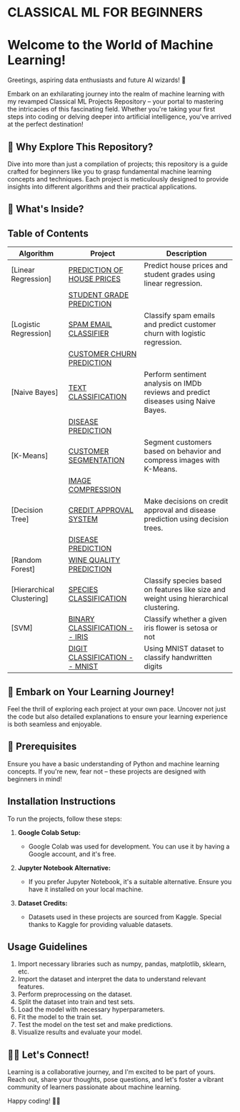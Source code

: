# CLASSICAL ML FOR BEGINNERS

# Welcome to the World of Machine Learning!

Greetings, aspiring data enthusiasts and future AI wizards! 🚀

Embark on an exhilarating journey into the realm of machine learning with my revamped Classical ML Projects Repository – your portal to mastering the intricacies of this fascinating field. Whether you're taking your first steps into coding or delving deeper into artificial intelligence, you've arrived at the perfect destination!

## 🌟 Why Explore This Repository?

Dive into more than just a compilation of projects; this repository is a guide crafted for beginners like you to grasp fundamental machine learning concepts and techniques. Each project is meticulously designed to provide insights into different algorithms and their practical applications.

## 🧠 What's Inside?

## Table of Contents

| Algorithm                    | Project                                 | Description                                                                                                 |
| -------------------------- | ------------------------------------------|------------------------------------------------------------------------------------------------------------ |
| [Linear Regression]         | [PREDICTION OF HOUSE PRICES](https://github.com/Shashwat-Akhilesh-Shukla/CLASSICAL-ML-PROJECTS/blob/main/LINEAR%20REGRESSION/House%20price%20prediction/house_price_LinReg.ipynb) | Predict house prices and student grades using linear regression.                                              |
|                    |   [STUDENT GRADE PREDICTION](https://github.com/Shashwat-Akhilesh-Shukla/CLASSICAL-ML-PROJECTS/blob/main/LINEAR%20REGRESSION/Student%20grade%20prediction/student_grade_pred_LinReg.ipynb) | 
| [Logistic Regression]  | [SPAM EMAIL CLASSIFIER](https://github.com/Shashwat-Akhilesh-Shukla/CLASSICAL-ML-PROJECTS/blob/main/LOGISTIC%20REGRESSION/Spam%20Email%20Classifier/spam_email_classifier_LogReg.ipynb) | Classify spam emails and predict customer churn with logistic regression.                                     |
|                      |   [CUSTOMER CHURN PREDICTION](https://github.com/Shashwat-Akhilesh-Shukla/CLASSICAL-ML-PROJECTS/blob/main/LOGISTIC%20REGRESSION/Customer%20churn/customer_churn_LogReg.ipynb) |
| [Naive Bayes]        | [TEXT CLASSIFICATION](https://github.com/Shashwat-Akhilesh-Shukla/CLASSICAL-ML-PROJECTS/blob/main/NAIVE%20BAYES/sentiment%20analysis%20NB/IMDB_sentiment_NB.ipynb) | Perform sentiment analysis on IMDb reviews and predict diseases using Naive Bayes.                             |
|                      | [DISEASE PREDICTION](https://github.com/Shashwat-Akhilesh-Shukla/CLASSICAL-ML-PROJECTS/blob/main/NAIVE%20BAYES/Disease%20diagnosis%20NB/disease_diagnosis_NB.ipynb) |
| [K-Means]          | [CUSTOMER SEGMENTATION](https://github.com/Shashwat-Akhilesh-Shukla/CLASSICAL-ML-PROJECTS/blob/main/KMEANS/Customer%20Segmentation/customer_clustering_kmeans.ipynb) | Segment customers based on behavior and compress images with K-Means.                                           |
|                      | [IMAGE COMPRESSION](https://github.com/Shashwat-Akhilesh-Shukla/CLASSICAL-ML-PROJECTS/blob/main/KMEANS/Image%20compression/image_compression_NB.ipynb) |
| [Decision Tree]      | [CREDIT APPROVAL SYSTEM](https://github.com/Shashwat-Akhilesh-Shukla/CLASSICAL-ML-PROJECTS/blob/main/DECISION%20TREE/Credit%20card%20approval/card_approval_decision_tree.ipynb) | Make decisions on credit approval and disease prediction using decision trees.                                  |
|                      |[DISEASE PREDICTION](https://github.com/Shashwat-Akhilesh-Shukla/CLASSICAL-ML-PROJECTS/blob/main/DECISION%20TREE/Disease%20Prediction%20tree/Diseasepred_decision_tree.ipynb) |
| [Random Forest]      |[WINE QUALITY PREDICTION](https://github.com/Shashwat-Akhilesh-Shukla/CLASSICAL-ML-PROJECTS/blob/main/RANDOM%20FOREST/Wine%20Quality%20Prediction/wine_classification_Random_forest.ipynb)                         | | Classify wine quality through an ensemble of decision trees in a random forest.                                 |
| [Hierarchical Clustering]|[SPECIES CLASSIFICATION](https://github.com/Shashwat-Akhilesh-Shukla/CLASSICAL-ML-PROJECTS/blob/main/HIERARCHICAL%20CLUSTERING/Species%20classification/zoo_classification.ipynb)       | Classify species based on features like size and weight using hierarchical clustering.                         |
|[SVM] | [BINARY CLASSIFICATION -- IRIS](https://github.com/Shashwat-Akhilesh-Shukla/CLASSICAL-ML-PROJECTS/blob/main/SVM/binary_classifier_svm%20(1).py)| Classify whether a given iris flower is setosa or not |
|      | [DIGIT CLASSIFICATION -- MNIST](https://github.com/Shashwat-Akhilesh-Shukla/CLASSICAL-ML-PROJECTS/blob/main/SVM/mnist_svm.py)| Using MNIST dataset to classify handwritten digits |

## 🚀 Embark on Your Learning Journey!

Feel the thrill of exploring each project at your own pace. Uncover not just the code but also detailed explanations to ensure your learning experience is both seamless and enjoyable.

## 🚧 Prerequisites

Ensure you have a basic understanding of Python and machine learning concepts. If you're new, fear not – these projects are designed with beginners in mind!

## Installation Instructions

To run the projects, follow these steps:

1. **Google Colab Setup:**
   - Google Colab was used for development. You can use it by having a Google account, and it's free.

2. **Jupyter Notebook Alternative:**
   - If you prefer Jupyter Notebook, it's a suitable alternative. Ensure you have it installed on your local machine.

3. **Dataset Credits:**
   - Datasets used in these projects are sourced from Kaggle. Special thanks to Kaggle for providing valuable datasets.

## Usage Guidelines

1. Import necessary libraries such as numpy, pandas, matplotlib, sklearn, etc.
2. Import the dataset and interpret the data to understand relevant features.
3. Perform preprocessing on the dataset.
4. Split the dataset into train and test sets.
5. Load the model with necessary hyperparameters.
6. Fit the model to the train set.
7. Test the model on the test set and make predictions.
8. Visualize results and evaluate your model.

## 🤖✨ Let's Connect!

Learning is a collaborative journey, and I'm excited to be part of yours. Reach out, share your thoughts, pose questions, and let's foster a vibrant community of learners passionate about machine learning.

Happy coding! 🤖✨

